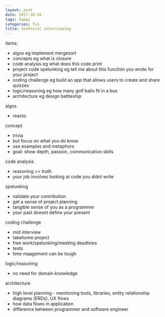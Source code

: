 ```yaml
---
layout: post
date: 2017-10-18
tags: happy
categories: fsa
title: technical interviewing
---
```


items:

- algos eg implement mergesort
- concepts eg what is closure
- code analysis eg what does this code print
- project code spelunking eg tell me about this function you wrote for your project
- coding challenge eg build an app that allows users to create and share quizzes
- logic/reasoning eg how many golf balls fit in a bus
- architecture eg design battleship

algos
- reacto

concept
- trivia
- but focus on what you do know
- use examples and metaphors
- goal: show depth, passion, communication skills

code analysis
- reasoning >> truth
- your job involves looking at code you didnt write

spelunking
- validate your contribution
- get a sense of project planning
- tangible sense of you as a programmer
- your past doesnt define your present

coding challenge
- mid interview
- takehome project
- free work/spelunking/meeting deadlines
- tests
- time maagement can be tough

logic/reasoning
- no need for domain knowledge

architecture
- high level planning - mentioning tools, libraries, entity relationship diagrams (ERDs), UX flows
- how data flows in application
- difference between programmer and software engineer
